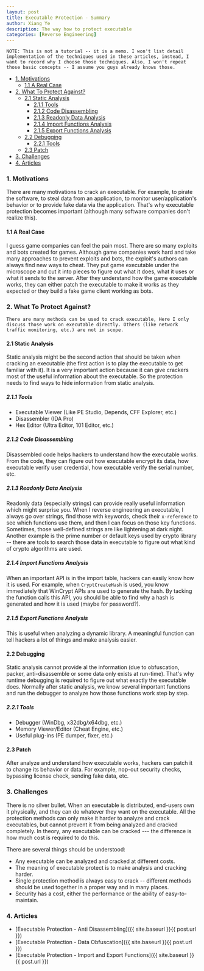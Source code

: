 ```yaml
---
layout: post
title: Executable Protection - Summary
author: Xiang Ye
description: The way how to protect executable
categories: [Reverse Engineering]
---
```


```
NOTE: This is not a tutorial -- it is a memo. I won't list detail implementation of the techniques used in these articles, instead, I want to record why I choose those techniques. Also, I won't repeat those basic concepts -- I assume you guys already knows those.
```

- [1. Motivations](#1-motivations)
    - [1.1 A Real Case](#11-a-real-case)
- [2. What To Protect Against?](#2-what-to-protect-against)
    - [2.1 Static Analysis](#21-static-analysis)
        - [2.1.1 Tools](#211-tools)
        - [2.1.2 Code Disassembling](#212-code-disassembling)
        - [2.1.3 Readonly Data Analysis](#213-readonly-data-analysis)
        - [2.1.4 Import Functions Analysis](#214-import-functions-analysis)
        - [2.1.5 Export Functions Analysis](#215-export-functions-analysis)
    - [2.2 Debugging](#22-debugging)
        - [2.2.1 Tools](#221-tools)
    - [2.3 Patch](#23-patch)
- [3. Challenges](#3-challenges)
- [4. Articles](#4-articles)


### 1. Motivations

There are many motivations to crack an executable. For example, to pirate the software, to steal data from an application, to monitor user/application's behavior or to provide fake data via the application. That's why executable protection becomes important (although many software companies don't realize this).

#### 1.1 A Real Case

I guess game companies can feel the pain most. There are so many exploits and bots created for games. Although game companies work hard and take many approaches to prevent exploits and bots, the exploit's authors can always find new ways to cheat. They put game executable under the microscope and cut it into pieces to figure out what it does, what it uses or what it sends to the server. After they understand how the game executable works, they can either patch the executable to make it works as they expected or they build a fake game client working as bots.

### 2. What To Protect Against?

    There are many methods can be used to crack executable, Here I only discuss those work on executable directly. Others (like network traffic monitoring, etc.) are not in scope.

#### 2.1 Static Analysis

Static analysis might be the second action that should be taken when cracking an executable (the first action is to play the executable to get familiar with it). It is a very important action because it can give crackers most of the useful information about the executable. So the protection needs to find ways to hide information from static analysis.

##### 2.1.1 *Tools*
- Executable Viewer (Like PE Studio, Depends, CFF Explorer, etc.)
- Disassembler (IDA Pro)
- Hex Editor (Ultra Editor, 101 Editor, etc.)

##### 2.1.2 *Code Disassembling*

Disassembled code helps hackers to understand how the executable works. From the code, they can figure out how executable encrypt its data, how executable verify user credential, how executable verify the serial number, etc.

##### 2.1.3 *Readonly Data Analysis*

Readonly data (especially strings) can provide really useful information which might surprise you. When I reverse engineering an executable, I always go over strings, find those with keywords, check their `x-reference` to see which functions use them, and then I can focus on those key functions. Sometimes, those well-defined strings are like lightening at dark night. Another example is the prime number or default keys used by crypto library -- there are tools to search those data in executable to figure out what kind of crypto algorithms are used.

##### 2.1.4 *Import Functions Analysis*

When an important API is in the import table, hackers can easily know how it is used. For example, when `CryptCreateHash` is used, you know immediately that WinCrypt APIs are used to generate the hash. By tacking the function calls this API, you should be able to find why a hash is generated and how it is used (maybe for password?).

##### 2.1.5 *Export Functions Analysis*

This is useful when analyzing a dynamic library. A meaningful function can tell hackers a lot of things and make analysis easier.

#### 2.2 Debugging

Static analysis cannot provide al the information (due to obfuscation, packer, anti-disassemble or some data only exists at run-time). That's why runtime debugging is required to figure out what exactly the executable does. Normally after static analysis, we know several important functions and run the debugger to analyze how those functions work step by step.

##### 2.2.1 *Tools*
- Debugger (WinDbg, x32dbg/x64dbg, etc.)
- Memory Viewer/Editor (Cheat Engine, etc.)
- Useful plug-ins (PE dumper, fixer, etc.)

#### 2.3 Patch

After analyze and understand how executable works, hackers can patch it to change its behavior or data. For example, nop-out security checks, bypassing license check, sending fake data, etc.

### 3. Challenges

There is no silver bullet. When an executable is distributed, end-users own it physically, and they can do whatever they want on the executable. All the protection methods can only make it harder to analyze and crack executables, but cannot prevent it from being analyzed and cracked completely. In theory, any executable can be cracked --- the difference is how much cost is required to do this.

There are several things should be understood:

- Any executable can be analyzed and cracked at different costs.
- The meaning of executable protect is to make analysis and cracking harder.
- Single protection method is always easy to crack -- different methods should be used together in a proper way and in many places.
- Security has a cost, either the performance or the ability of easy-to-maintain.

### 4. Articles

- [Executable Protection - Anti Disassembling]({{ site.baseurl }}{{ post.url }})
- [Executable Protection - Data Obfuscation]({{ site.baseurl }}{{ post.url }})
- [Executable Protection - Import and Export Functions]({{ site.baseurl }}{{ post.url }})
